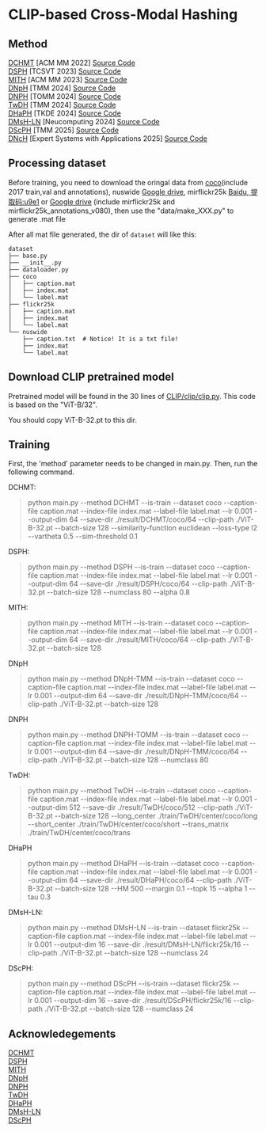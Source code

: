 # CLIP-based Cross-Modal Hashing


## Method
[DCHMT](https://dl.acm.org/doi/10.1145/3503161.3548187) [ACM MM 2022] [Source Code](https://github.com/kalenforn/DCHMT)  
[DSPH](https://ieeexplore.ieee.org/document/10149001) [TCSVT 2023] [Source Code](https://github.com/QinLab-WFU/DSPH)  
[MITH](https://dl.acm.org/doi/10.1145/3581783.3612411) [ACM MM 2023] [Source Code](https://github.com/DarrenZZhang/MM23-MITH)  
[DNpH](https://ieeexplore.ieee.org/document/10379137) [TMM 2024] [Source Code](https://github.com/QinLab-WFU/DNpH)  
[DNPH](https://dl.acm.org/doi/abs/10.1145/3643639) [TOMM 2024] [Source Code](https://github.com/QinLab-WFU/OUR-DNPH)  
[TwDH](https://ieeexplore.ieee.org/document/10487033) [TMM 2024] [Source Code](https://github.com/kalenforn/clip-based-cross-modal-hash/tree/main/runners/TwDH)  
[DHaPH](https://ieeexplore.ieee.org/abstract/document/10530441) [TKDE 2024] [Source Code](https://github.com/QinLab-WFU/DHaPH)  
[DMsH-LN](https://www.sciencedirect.com/science/article/pii/S0925231224016011) [Neucomputing 2024] [Source Code](https://github.com/QinLab-WFU/DMsH-LN)  
[DScPH](https://ieeexplore.ieee.org/document/10855579) [TMM 2025] [Source Code](https://github.com/QinLab-WFU/DScPH)  
[DNcH](https://www.sciencedirect.com/science/article/abs/pii/S095741742500987X) [Expert Systems with Applications 2025] [Source Code](https://github.com/QinLab-WFU/DNcH)  

## Processing dataset
Before training, you need to download the oringal data from [coco](https://www.kaggle.com/datasets/awsaf49/coco-2017-dataset)(include 2017 train,val and annotations), nuswide [Google drive](https://drive.google.com/file/d/11w3J98uL_KHWn9j22GeKWc5K_AYM5U3V/view?usp=drive_link), mirflickr25k [Baidu, 提取码:u9e1](https://pan.baidu.com/s/1upgnBNNVfBzMiIET9zPfZQ) or [Google drive](https://drive.google.com/file/d/18oGgziSwhRzKlAjbqNZfj-HuYzbxWYTh/view?usp=sharing) (include mirflickr25k and mirflickr25k_annotations_v080), 
then use the "data/make_XXX.py" to generate .mat file

After all mat file generated, the dir of `dataset` will like this:
~~~
dataset
├── base.py
├── __init__.py
├── dataloader.py
├── coco
│   ├── caption.mat 
│   ├── index.mat
│   └── label.mat 
├── flickr25k
│   ├── caption.mat
│   ├── index.mat
│   └── label.mat
└── nuswide
    ├── caption.txt  # Notice! It is a txt file!
    ├── index.mat 
    └── label.mat
~~~

## Download CLIP pretrained model
Pretrained model will be found in the 30 lines of [CLIP/clip/clip.py](https://github.com/openai/CLIP/blob/main/clip/clip.py). This code is based on the "ViT-B/32".

You should copy ViT-B-32.pt to this dir.

## Training


First, the 'method' parameter needs to be changed in main.py. Then, run the following command.

DCHMT:
> python main.py --method DCHMT --is-train --dataset coco --caption-file caption.mat --index-file index.mat --label-file label.mat --lr 0.001 --output-dim 64 --save-dir ./result/DCHMT/coco/64 --clip-path ./ViT-B-32.pt --batch-size 128 --similarity-function euclidean --loss-type l2 --vartheta 0.5 --sim-threshold 0.1


DSPH:
> python main.py --method DSPH --is-train --dataset coco --caption-file caption.mat --index-file index.mat --label-file label.mat --lr 0.001 --output-dim 64 --save-dir ./result/DSPH/coco/64 --clip-path ./ViT-B-32.pt --batch-size 128 --numclass 80 --alpha 0.8


MITH:
> python main.py --method MITH --is-train --dataset coco --caption-file caption.mat --index-file index.mat --label-file label.mat --lr 0.001 --output-dim 64 --save-dir ./result/MITH/coco/64 --clip-path ./ViT-B-32.pt --batch-size 128


DNpH
> python main.py --method DNpH-TMM --is-train --dataset coco --caption-file caption.mat --index-file index.mat --label-file label.mat --lr 0.001 --output-dim 64 --save-dir ./result/DNpH-TMM/coco/64 --clip-path ./ViT-B-32.pt --batch-size 128


DNPH
> python main.py --method DNPH-TOMM --is-train --dataset coco --caption-file caption.mat --index-file index.mat --label-file label.mat --lr 0.001 --output-dim 64 --save-dir ./result/DNpH-TMM/coco/64 --clip-path ./ViT-B-32.pt --batch-size 128 --numclass 80

 
TwDH:
> python main.py --method TwDH --is-train --dataset coco --caption-file caption.mat --index-file index.mat --label-file label.mat --lr 0.001 --output-dim 512 --save-dir ./result/TwDH/coco/512 --clip-path ./ViT-B-32.pt --batch-size 128 --long_center ./train/TwDH/center/coco/long --short_center ./train/TwDH/center/coco/short --trans_matrix ./train/TwDH/center/coco/trans


DHaPH
> python main.py --method DHaPH --is-train --dataset coco --caption-file caption.mat --index-file index.mat --label-file label.mat --lr 0.001 --output-dim 64 --save-dir ./result/DHaPH/coco/64 --clip-path ./ViT-B-32.pt --batch-size 128 --HM 500 --margin 0.1 --topk 15 --alpha 1 --tau 0.3


DMsH-LN:
> python main.py --method DMsH-LN --is-train --dataset flickr25k --caption-file caption.mat --index-file index.mat --label-file label.mat --lr 0.001 --output-dim 16 --save-dir ./result/DMsH-LN/flickr25k/16 --clip-path ./ViT-B-32.pt --batch-size 128 --numclass 24


DScPH:
> python main.py --method DScPH --is-train --dataset flickr25k --caption-file caption.mat --index-file index.mat --label-file label.mat --lr 0.001 --output-dim 16 --save-dir ./result/DScPH/flickr25k/16 --clip-path ./ViT-B-32.pt --batch-size 128 --numclass 24
## Acknowledegements
[DCHMT](https://github.com/kalenforn/DCHMT)  
[DSPH](https://github.com/QinLab-WFU/DSPH)  
[MITH](https://github.com/DarrenZZhang/MM23-MITH)  
[DNpH](https://github.com/QinLab-WFU/DNpH)  
[DNPH](https://github.com/QinLab-WFU/OUR-DNPH)  
[TwDH](https://github.com/kalenforn/clip-based-cross-modal-hash/tree/main/runners/TwDH)  
[DHaPH](https://github.com/QinLab-WFU/DHaPH)  
[DMsH-LN](https://github.com/QinLab-WFU/DMsH-LN)  
[DScPH](https://github.com/QinLab-WFU/DScPH)

